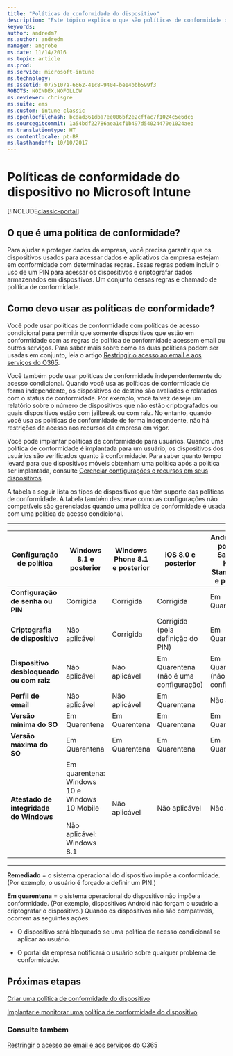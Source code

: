 ```yaml
---
title: "Políticas de conformidade do dispositivo"
description: "Este tópico explica o que são políticas de conformidade do dispositivo e como elas funcionam."
keywords: 
author: andredm7
ms.author: andredm
manager: angrobe
ms.date: 11/14/2016
ms.topic: article
ms.prod: 
ms.service: microsoft-intune
ms.technology: 
ms.assetid: 0775107a-6662-41c8-9404-be14bbb599f3
ROBOTS: NOINDEX,NOFOLLOW
ms.reviewer: chrisgre
ms.suite: ems
ms.custom: intune-classic
ms.openlocfilehash: bcdad361dba7ee006bf2e2cffac7f1024c5e6dc6
ms.sourcegitcommit: 1a54bdf22786aea1cf1b497d54024470e1024aeb
ms.translationtype: HT
ms.contentlocale: pt-BR
ms.lasthandoff: 10/10/2017
---
```

# <a name="device-compliance-policies-in-microsoft-intune"></a>Políticas de conformidade do dispositivo no Microsoft Intune

[!INCLUDE[classic-portal](../includes/classic-portal.md)]

## <a name="what-is-a-compliance-policy"></a>O que é uma política de conformidade?
Para ajudar a proteger dados da empresa, você precisa garantir que os dispositivos usados para acessar dados e aplicativos da empresa estejam em conformidade com determinadas regras. Essas regras podem incluir o uso de um PIN para acessar os dispositivos e criptografar dados armazenados em dispositivos. Um conjunto dessas regras é chamado de política de conformidade.

## <a name="how-should-i-use-compliance-policies"></a>Como devo usar as políticas de conformidade?
Você pode usar políticas de conformidade com políticas de acesso condicional para permitir que somente dispositivos que estão em conformidade com as regras de política de conformidade acessem email ou outros serviços. Para saber mais sobre como as duas políticas podem ser usadas em conjunto, leia o artigo [Restringir o acesso ao email e aos serviços do O365](restrict-access-to-email-and-o365-services-with-microsoft-intune.md).

Você também pode usar políticas de conformidade independentemente do acesso condicional. Quando você usa as políticas de conformidade de forma independente, os dispositivos de destino são avaliados e relatados com o status de conformidade. Por exemplo, você talvez deseje um relatório sobre o número de dispositivos que não estão criptografados ou quais dispositivos estão com jailbreak ou com raiz. No entanto, quando você usa as políticas de conformidade de forma independente, não há restrições de acesso aos recursos da empresa em vigor.

Você pode implantar políticas de conformidade para usuários. Quando uma política de conformidade é implantada para um usuário, os dispositivos dos usuários são verificados quanto à conformidade.
Para saber quanto tempo levará para que dispositivos móveis obtenham uma política após a política ser implantada, consulte [Gerenciar configurações e recursos em seus dispositivos](/intune-classic/deploy-use/manage-settings-and-features-on-your-devices-with-microsoft-intune-policies#frequently-asked-questions-about-intune-policies).

A tabela a seguir lista os tipos de dispositivos que têm suporte das políticas de conformidade. A tabela também descreve como as configurações não compatíveis são gerenciadas quando uma política de conformidade é usada com uma política de acesso condicional.

-----------------------------

|Configuração de política| Windows 8.1 e posterior| Windows Phone 8.1 e posterior| iOS 8.0 e posterior|Android 4.0 e posterior<br/>Samsung KNOX Standard 4.0 e posterior|
|-----|----|----|----|----|
|**Configuração de senha ou PIN** |Corrigida|Corrigida|Corrigida|Em Quarentena|
|**Criptografia de dispositivo**|Não aplicável|Corrigida|Corrigida (pela definição do PIN)|Em Quarentena|
|**Dispositivo desbloqueado ou com raiz**|Não aplicável|Não aplicável|Em Quarentena (não é uma configuração)|Em Quarentena (não é uma configuração)|
|**Perfil de email**|Não aplicável|Não aplicável|Em Quarentena|Não aplicável|
|**Versão mínima do SO**|Em Quarentena|Em Quarentena|Em Quarentena|Em Quarentena|
|**Versão máxima do SO**|Em Quarentena|Em Quarentena|Em Quarentena|Em Quarentena|
|**Atestado de integridade do Windows**|Em quarentena: Windows 10 e Windows 10 Mobile<br /><br />Não aplicável: Windows 8.1|Não aplicável|Não aplicável|Não aplicável|

------------------------------

**Remediado** = o sistema operacional do dispositivo impõe a conformidade. (Por exemplo, o usuário é forçado a definir um PIN.)

**Em quarentena** = o sistema operacional do dispositivo não impõe a conformidade. (Por exemplo, dispositivos Android não forçam o usuário a criptografar o dispositivo.) Quando os dispositivos não são compatíveis, ocorrem as seguintes ações:

-   O dispositivo será bloqueado se uma política de acesso condicional se aplicar ao usuário.

-   O portal da empresa notificará o usuário sobre qualquer problema de conformidade.

## <a name="next-steps"></a>Próximas etapas
[Criar uma política de conformidade do dispositivo](create-a-device-compliance-policy-in-microsoft-intune.md)

[Implantar e monitorar uma política de conformidade do dispositivo](deploy-and-monitor-a-device-compliance-policy-in-microsoft-intune.md)

### <a name="see-also"></a>Consulte também
[Restringir o acesso ao email e aos serviços do O365](restrict-access-to-email-and-o365-services-with-microsoft-intune.md)
